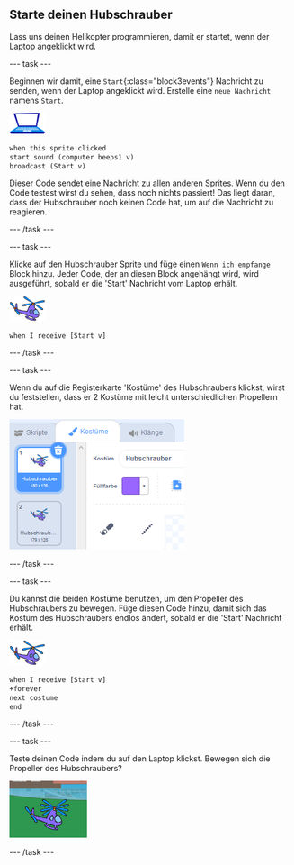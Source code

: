 ## Starte deinen Hubschrauber

Lass uns deinen Helikopter programmieren, damit er startet, wenn der Laptop angeklickt wird.

--- task ---

Beginnen wir damit, eine `Start`{:class="block3events"} Nachricht zu senden, wenn der Laptop angeklickt wird. Erstelle eine `neue Nachricht` namens `Start`.

![Laptop Sprite](images/laptop-sprite.png)

```blocks3
when this sprite clicked
start sound (computer beeps1 v)
broadcast (Start v)
```

Dieser Code sendet eine Nachricht zu allen anderen Sprites. Wenn du den Code testest wirst du sehen, dass noch nichts passiert! Das liegt daran, dass der Hubschrauber noch keinen Code hat, um auf die Nachricht zu reagieren.

--- /task ---

--- task ---

Klicke auf den Hubschrauber Sprite und füge einen `Wenn ich empfange` Block hinzu. Jeder Code, der an diesen Block angehängt wird, wird ausgeführt, sobald er die 'Start' Nachricht vom Laptop erhält.

![Hubschrauber Sprite](images/helicopter-sprite.png)

```blocks3
when I receive [Start v]
```

--- /task ---

--- task ---

Wenn du auf die Registerkarte 'Kostüme' des Hubschraubers klickst, wirst du feststellen, dass er 2 Kostüme mit leicht unterschiedlichen Propellern hat.

![Hubschrauber Kostüme](images/toys-helicopter-costumes.png)

--- /task ---

--- task ---

Du kannst die beiden Kostüme benutzen, um den Propeller des Hubschraubers zu bewegen. Füge diesen Code hinzu, damit sich das Kostüm des Hubschraubers endlos ändert, sobald er die 'Start' Nachricht erhält.

![Hubschrauber Sprite](images/helicopter-sprite.png)

```blocks3
when I receive [Start v]
+forever
next costume
end
```

--- /task ---

--- task ---

Teste deinen Code indem du auf den Laptop klickst. Bewegen sich die Propeller des Hubschraubers?

![Hubschrauberrotor in Bewegung](images/toys-helicopter-animation-test.png)

--- /task ---
